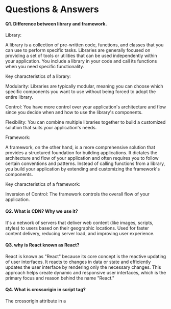 
# Questions & Answers

#### Q1. Difference between library and framework.

Library:

A library is a collection of pre-written code, functions, and classes that you can use to perform specific tasks. Libraries are generally focused on providing a set of tools or utilities that can be used independently within your application. You include a library in your code and call its functions when you need specific functionality.

Key characteristics of a library:

Modularity: Libraries are typically modular, meaning you can choose which specific components you want to use without being forced to adopt the entire library.

Control: You have more control over your application's architecture and flow since you decide when and how to use the library's components.

Flexibility: You can combine multiple libraries together to build a customized solution that suits your application's needs.

Framework:

A framework, on the other hand, is a more comprehensive solution that provides a structured foundation for building applications. It dictates the architecture and flow of your application and often requires you to follow certain conventions and patterns. Instead of calling functions from a library, you build your application by extending and customizing the framework's components.



Key characteristics of a framework:

Inversion of Control: The framework controls the overall flow of your application.

#### Q2. What is CDN? Why we use it?

It's a network of servers that deliver web content (like images, scripts, styles) to users based on their geographic locations.
Used for faster content delivery, reducing server load, and improving user experience.

#### Q3. why is React known as React?

React is known as "React" because its core concept is the reactive updating of user interfaces. It reacts to changes in data or state and efficiently updates the user interface by rendering only the necessary changes. This approach helps create dynamic and responsive user interfaces, which is the primary focus and reason behind the name "React."

#### Q4. What is crossorigin in script tag?

The crossorigin attribute in a <script> tag is used to specify how the browser should handle cross-origin requests when loading external scripts. Cross-origin requests occur when a web page tries to fetch resources (like scripts, stylesheets, images) from a different domain than the one the page is hosted on. This attribute is mainly used for security purposes.

When you include a script from an external domain using a <script> tag, adding the crossorigin attribute helps prevent potential security risks, like certain types of cross-site scripting (XSS) attacks. It also allows you to control how the browser handles cross-origin requests and ensures a safer loading process for external resources.

```javascript
<script src="https://example.com/my-script.js" crossorigin="anonymous"></script>

```

In this example, the external script from https://example.com is loaded with the crossorigin attribute set to "anonymous," indicating that the request should not include credentials.

#### Q5. what is difference between react.production .js and react.development.js files via CDN?

react.production.js:

This file is optimized for production environments.
It's smaller in size due to various optimizations, like minification and removal of development-specific checks and warnings.
Performance is prioritized over debugging and development convenience.
It's suitable for use in the final version of your application that will be deployed to users.

react.development.js:

This file is meant for development and debugging purposes.
It includes additional checks, warnings, and development-related features that assist developers in identifying issues and debugging code.
It's larger in size compared to the production version because of the extra development features.
It's helpful when you're actively working on your application and need detailed error messages and warnings to aid in development.

#### Q6. What is async and Defer?

async Attribute:

When you include the async attribute in a <script> tag, it indicates that the script can be downloaded asynchronously while the HTML parsing and rendering continue.
The script is executed as soon as it's downloaded, even if the rest of the page's content isn't fully loaded yet.

```javascript
<script src="script.js" async></script>

```

defer Attribute:

When you include the defer attribute in a <script> tag, it indicates that the script should be downloaded in the background while the HTML parsing continues.
The script is executed after the HTML parsing is complete, right before the DOMContentLoaded event. This ensures that the script execution doesn't block the rendering of the rest of the page.

```javascript
<script src="script.js" defer></script>

```